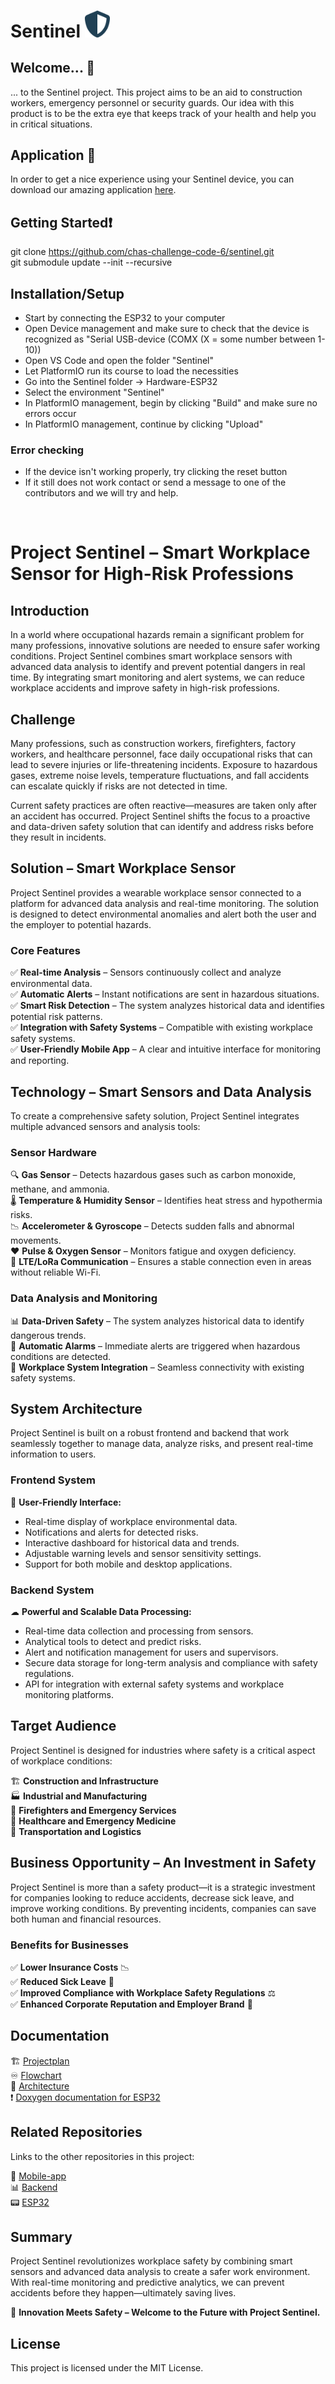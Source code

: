 # Sentinel <img src="https://github.com/chas-challenge-code-6/sentinel/blob/main/docs/Logo/Sentinel-small.png" width="40">

## Welcome... 👋

... to the Sentinel project. This project aims to be an aid to construction workers, emergency personnel or security guards. Our idea with this product is to be the extra eye that keeps track of your health and help you in critical situations.

## Application 📱  

In order to get a nice experience using your Sentinel device, you can download our amazing application [here](https://expo.dev/accounts/bexgren/projects/mobile-app/builds/9583d1d5-2333-47a6-a1c6-32672a0d3c91).  

## Getting Started❗  

git clone https://github.com/chas-challenge-code-6/sentinel.git  
git submodule update --init --recursive

## Installation/Setup

* Start by connecting the ESP32 to your computer
* Open Device management and make sure to check that the device is recognized as "Serial USB-device (COMX (X = some number between 1-10))
* Open VS Code and open the folder "Sentinel"
* Let PlatformIO run its course to load the necessities
* Go into the Sentinel folder -> Hardware-ESP32
* Select the environment "Sentinel"
* In PlatformIO management, begin by clicking "Build" and make sure no errors occur
* In PlatformIO management, continue by clicking "Upload"

### Error checking

* If the device isn't working properly, try clicking the reset button
* If it still does not work contact or send a message to one of the contributors and we will try and help.

<br>

# **Project Sentinel – Smart Workplace Sensor for High-Risk Professions**

## **Introduction**

In a world where occupational hazards remain a significant problem for many professions, innovative solutions are needed to ensure safer working conditions. Project Sentinel combines smart workplace sensors with advanced data analysis to identify and prevent potential dangers in real time. By integrating smart monitoring and alert systems, we can reduce workplace accidents and improve safety in high-risk professions.

## **Challenge**

Many professions, such as construction workers, firefighters, factory workers, and healthcare personnel, face daily occupational risks that can lead to severe injuries or life-threatening incidents. Exposure to hazardous gases, extreme noise levels, temperature fluctuations, and fall accidents can escalate quickly if risks are not detected in time.

Current safety practices are often reactive—measures are taken only after an accident has occurred. Project Sentinel shifts the focus to a proactive and data-driven safety solution that can identify and address risks before they result in incidents.

## **Solution – Smart Workplace Sensor**

Project Sentinel provides a wearable workplace sensor connected to a platform for advanced data analysis and real-time monitoring. The solution is designed to detect environmental anomalies and alert both the user and the employer to potential hazards.

### **Core Features**

✅ **Real-time Analysis** – Sensors continuously collect and analyze environmental data.  
✅ **Automatic Alerts** – Instant notifications are sent in hazardous situations.  
✅ **Smart Risk Detection** – The system analyzes historical data and identifies potential risk patterns.  
✅ **Integration with Safety Systems** – Compatible with existing workplace safety systems.  
✅ **User-Friendly Mobile App** – A clear and intuitive interface for monitoring and reporting.

## **Technology – Smart Sensors and Data Analysis**

To create a comprehensive safety solution, Project Sentinel integrates multiple advanced sensors and analysis tools:

### **Sensor Hardware**

🔍 **Gas Sensor** – Detects hazardous gases such as carbon monoxide, methane, and ammonia.  
🌡 **Temperature & Humidity Sensor** – Identifies heat stress and hypothermia risks.  
📉 **Accelerometer & Gyroscope** – Detects sudden falls and abnormal movements.  
❤️ **Pulse & Oxygen Sensor** – Monitors fatigue and oxygen deficiency.  
📡 **LTE/LoRa Communication** – Ensures a stable connection even in areas without reliable Wi-Fi.

### **Data Analysis and Monitoring**

📊 **Data-Driven Safety** – The system analyzes historical data to identify dangerous trends.  
🔔 **Automatic Alarms** – Immediate alerts are triggered when hazardous conditions are detected.  
🔗 **Workplace System Integration** – Seamless connectivity with existing safety systems.

## **System Architecture**

Project Sentinel is built on a robust frontend and backend that work seamlessly together to manage data, analyze risks, and present real-time information to users.

### **Frontend System**

📱 **User-Friendly Interface:**

* Real-time display of workplace environmental data.
* Notifications and alerts for detected risks.
* Interactive dashboard for historical data and trends.
* Adjustable warning levels and sensor sensitivity settings.
* Support for both mobile and desktop applications.

### **Backend System**

☁ **Powerful and Scalable Data Processing:**

* Real-time data collection and processing from sensors.
* Analytical tools to detect and predict risks.
* Alert and notification management for users and supervisors.
* Secure data storage for long-term analysis and compliance with safety regulations.
* API for integration with external safety systems and workplace monitoring platforms.

## **Target Audience**

Project Sentinel is designed for industries where safety is a critical aspect of workplace conditions:

🏗 **Construction and Infrastructure**  
🏭 **Industrial and Manufacturing**  
🚒 **Firefighters and Emergency Services**  
🏥 **Healthcare and Emergency Medicine**  
🚛 **Transportation and Logistics**

## **Business Opportunity – An Investment in Safety**

Project Sentinel is more than a safety product—it is a strategic investment for companies looking to reduce accidents, decrease sick leave, and improve working conditions. By preventing incidents, companies can save both human and financial resources.

### **Benefits for Businesses**  

✅ **Lower Insurance Costs** 📉  
✅ **Reduced Sick Leave** 🤒  
✅ **Improved Compliance with Workplace Safety Regulations** ⚖  
✅ **Enhanced Corporate Reputation and Employer Brand** 🌟

## Documentation

🏗️  [Projectplan](docs/PROJECTPLAN.md)  
♾️  [Flowchart](docs/Flowchart/Flowchart-preview.png)  
🏢  [Architecture](docs/ARCHITECTURE.md)  
❗️  [Doxygen documentation for ESP32](https://chas-challenge-code-6.github.io/hardware-esp32/)

## Related Repositories

Links to the other repositories in this project:

📱 [Mobile-app](https://github.com/chas-challenge-code-6/mobile-app)  
📊 [Backend](https://github.com/chas-challenge-code-6/backend)  
📟 [ESP32](https://github.com/chas-challenge-code-6/hardware-esp32)

## **Summary**

Project Sentinel revolutionizes workplace safety by combining smart sensors and advanced data analysis to create a safer work environment. With real-time monitoring and predictive analytics, we can prevent accidents before they happen—ultimately saving lives.

🔹 **Innovation Meets Safety – Welcome to the Future with Project Sentinel.**

## License

This project is licensed under the MIT License.
